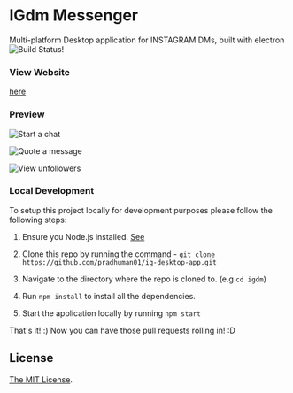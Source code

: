 # IGdm Messenger
Multi-platform Desktop application for INSTAGRAM DMs, built with electron
![Build Status!](https://travis-ci.org/ifedapoolarewaju/igdm.svg?branch=master)

### View Website
[here](http://ifedapoolarewaju.github.io/igdm/)


### Preview

![Start a chat](docs/img/startchat.gif)

![Quote a message](docs/img/quotemessage.gif)

![View unfollowers](docs/img/unfollowers.gif)

### Local Development

To setup this project locally for development purposes please follow the following steps:

1. Ensure you Node.js installed. [See](https://nodejs.org/en/download/)

2. Clone this repo by running the command - `git clone https://github.com/pradhuman01/ig-desktop-app.git`

3. Navigate to the directory where the repo is cloned to. (e.g `cd igdm`)

4. Run `npm install` to install all the dependencies.

5. Start the application locally by running `npm start`

That's it! :) Now you can have those pull requests rolling in! :D


## License

[The MIT License](LICENSE).
